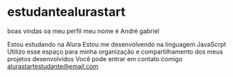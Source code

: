 # estudantealurastart
boas vindas oa meu perfil 
meu nome é André gabriel

Estou estudando na Alura
Estou me desenvolvendo na linguagem JavaScrpt
Utilizo esse espaço para minha organização e compartilhamento dos meus projetos desenvolvidos
Você pode entrar em contato comigo 
alurastartestudante@email.com
